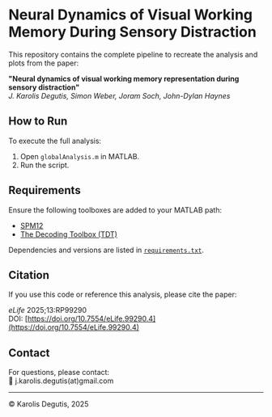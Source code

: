# Neural Dynamics of Visual Working Memory During Sensory Distraction

This repository contains the complete pipeline to recreate the analysis and plots from the paper:

**"Neural dynamics of visual working memory representation during sensory distraction"**  
*J. Karolis Degutis, Simon Weber, Joram Soch, John-Dylan Haynes*

## How to Run

To execute the full analysis:

1. Open `globalAnalysis.m` in MATLAB.
2. Run the script.

## Requirements

Ensure the following toolboxes are added to your MATLAB path:

- [SPM12](https://www.fil.ion.ucl.ac.uk/spm/software/spm12/)
- [The Decoding Toolbox (TDT)](https://www.decodingtoolbox.org/)

Dependencies and versions are listed in [`requirements.txt`](requirements.txt).

## Citation

If you use this code or reference this analysis, please cite the paper:

*eLife* 2025;13:RP99290  
DOI: [https://doi.org/10.7554/eLife.99290.4](https://doi.org/10.7554/eLife.99290.4)

## Contact

For questions, please contact:  
📧 j.karolis.degutis(at)gmail.com

---

© Karolis Degutis, 2025
